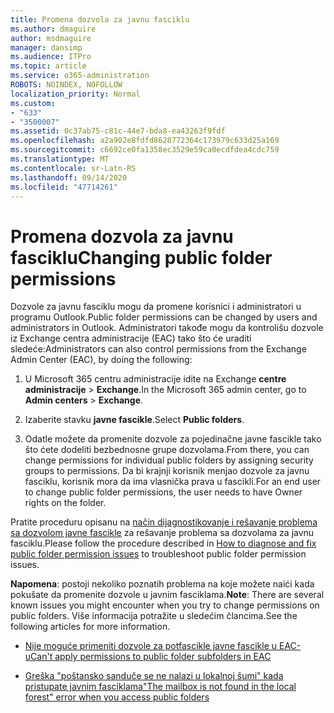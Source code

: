 ```yaml
---
title: Promena dozvola za javnu fasciklu
ms.author: dmaguire
author: msdmaguire
manager: dansimp
ms.audience: ITPro
ms.topic: article
ms.service: o365-administration
ROBOTS: NOINDEX, NOFOLLOW
localization_priority: Normal
ms.custom:
- "633"
- "3500007"
ms.assetid: 0c37ab75-c81c-44e7-bda8-ea43263f9fdf
ms.openlocfilehash: a2a902e8fdfd8628772364c173979c633d25a169
ms.sourcegitcommit: c6692ce0fa1358ec3529e59ca0ecdfdea4cdc759
ms.translationtype: MT
ms.contentlocale: sr-Latn-RS
ms.lasthandoff: 09/14/2020
ms.locfileid: "47714261"
---
```

# <a name="changing-public-folder-permissions"></a><span data-ttu-id="af302-102">Promena dozvola za javnu fasciklu</span><span class="sxs-lookup"><span data-stu-id="af302-102">Changing public folder permissions</span></span>

<span data-ttu-id="af302-103">Dozvole za javnu fasciklu mogu da promene korisnici i administratori u programu Outlook.</span><span class="sxs-lookup"><span data-stu-id="af302-103">Public folder permissions can be changed by users and administrators in Outlook.</span></span> <span data-ttu-id="af302-104">Administratori takođe mogu da kontrolišu dozvole iz Exchange centra administracije (EAC) tako što će uraditi sledeće:</span><span class="sxs-lookup"><span data-stu-id="af302-104">Administrators can also control permissions from the Exchange Admin Center (EAC), by doing the following:</span></span>
  
1. <span data-ttu-id="af302-105">U Microsoft 365 centru administracije idite na Exchange **centre administracije** \> **Exchange**.</span><span class="sxs-lookup"><span data-stu-id="af302-105">In the Microsoft 365 admin center, go to **Admin centers** \> **Exchange**.</span></span>

2. <span data-ttu-id="af302-106">Izaberite stavku **javne fascikle**.</span><span class="sxs-lookup"><span data-stu-id="af302-106">Select **Public folders**.</span></span>

3. <span data-ttu-id="af302-107">Odatle možete da promenite dozvole za pojedinačne javne fascikle tako što ćete dodeliti bezbednosne grupe dozvolama.</span><span class="sxs-lookup"><span data-stu-id="af302-107">From there, you can change permissions for individual public folders by assigning security groups to permissions.</span></span> <span data-ttu-id="af302-108">Da bi krajnji korisnik menjao dozvole za javnu fasciklu, korisnik mora da ima vlasnička prava u fascikli.</span><span class="sxs-lookup"><span data-stu-id="af302-108">For an end user to change public folder permissions, the user needs to have Owner rights on the folder.</span></span>

<span data-ttu-id="af302-109">Pratite proceduru opisanu na [način dijagnostikovanje i rešavanje problema sa dozvolom javne fascikle](https://docs.microsoft.com/exchange/troubleshoot/public-folders/public-folder-permission-issues) za rešavanje problema sa dozvolama za javnu fasciklu.</span><span class="sxs-lookup"><span data-stu-id="af302-109">Please follow the procedure described in [How to diagnose and fix public folder permission issues](https://docs.microsoft.com/exchange/troubleshoot/public-folders/public-folder-permission-issues) to troubleshoot public folder permission issues.</span></span>

<span data-ttu-id="af302-110">**Napomena**: postoji nekoliko poznatih problema na koje možete naići kada pokušate da promenite dozvole u javnim fasciklama.</span><span class="sxs-lookup"><span data-stu-id="af302-110">**Note**: There are several known issues you might encounter when you try to change permissions on public folders.</span></span> <span data-ttu-id="af302-111">Više informacija potražite u sledećim člancima.</span><span class="sxs-lookup"><span data-stu-id="af302-111">See the following articles for more information.</span></span>

- [<span data-ttu-id="af302-112">Nije moguće primeniti dozvole za potfascikle javne fascikle u EAC-u</span><span class="sxs-lookup"><span data-stu-id="af302-112">Can't apply permissions to public folder subfolders in EAC</span></span>](https://docs.microsoft.com/exchange/troubleshoot/public-folders/can%E2%80%99t-apply-permissions-public-folder-subfolders)

- [<span data-ttu-id="af302-113">Greška "poštansko sanduče se ne nalazi u lokalnoj šumi" kada pristupate javnim fasciklama</span><span class="sxs-lookup"><span data-stu-id="af302-113">"The mailbox is not found in the local forest" error when you access public folders</span></span>](https://docs.microsoft.com/exchange/troubleshoot/public-folders/mailbox-not-found-local-forest-public-folder)
